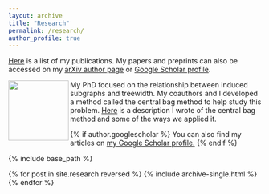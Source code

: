 ```yaml
---
layout: archive
title: "Research"
permalink: /research/
author_profile: true
---
```


[Here](https://tabrish.github.io/files/publication_list.pdf) is a list of my publications. My papers and preprints can also be accessed on my [arXiv author page](https://arxiv.org/a/abrishami_t_1.html) or [Google Scholar profile](https://scholar.google.com/citations?user=GvdjMbcAAAAJ&hl=en). 

<img src="https://tabrish.github.io/files/central-bag-image.png" width="120" align = "left" /> My PhD focused on the relationship between induced subgraphs and treewidth. My coauthors and I developed a method called the central bag method to help study this problem. [Here](https://tabrish.github.io/files/central_bags.pdf) is a description I wrote of the central bag method and some of the ways we applied it. <br/>



{% if author.googlescholar %}
  You can also find my articles on <u><a href="{{author.googlescholar}}">my Google Scholar profile</a>.</u>
{% endif %}

{% include base_path %}

{% for post in site.research reversed %}
  {% include archive-single.html %}
{% endfor %}
